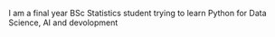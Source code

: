 I am a final year BSc Statistics student trying to learn Python for Data Science, AI and devolopment
